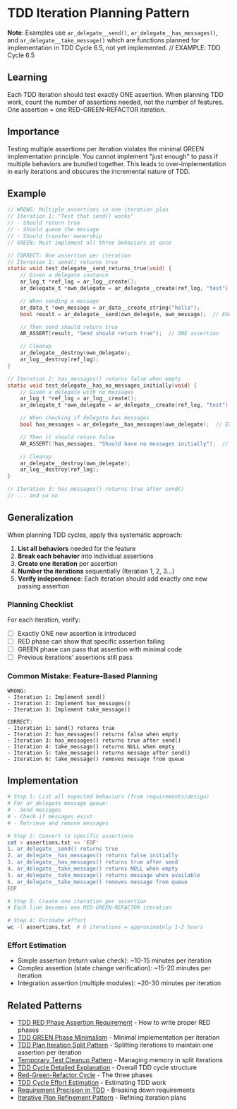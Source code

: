 # TDD Iteration Planning Pattern

**Note**: Examples use `ar_delegate__send()`, `ar_delegate__has_messages()`, and `ar_delegate__take_message()` which are functions planned for implementation in TDD Cycle 6.5, not yet implemented.  // EXAMPLE: TDD Cycle 6.5

## Learning
Each TDD iteration should test exactly ONE assertion. When planning TDD work, count the number of assertions needed, not the number of features. One assertion = one RED-GREEN-REFACTOR iteration.

## Importance
Testing multiple assertions per iteration violates the minimal GREEN implementation principle. You cannot implement "just enough" to pass if multiple behaviors are bundled together. This leads to over-implementation in early iterations and obscures the incremental nature of TDD.

## Example
```c  // EXAMPLE: TDD Cycle 6.5 planned functions
// WRONG: Multiple assertions in one iteration plan
// Iteration 1: "Test that send() works"
// - Should return true
// - Should queue the message
// - Should transfer ownership
// GREEN: Must implement all three behaviors at once

// CORRECT: One assertion per iteration
// Iteration 1: send() returns true
static void test_delegate__send_returns_true(void) {
    // Given a delegate instance
    ar_log_t *ref_log = ar_log__create();
    ar_delegate_t *own_delegate = ar_delegate__create(ref_log, "test");

    // When sending a message
    ar_data_t *own_message = ar_data__create_string("hello");
    bool result = ar_delegate__send(own_delegate, own_message);  // EXAMPLE: To be implemented in TDD Cycle 6.5

    // Then send should return true
    AR_ASSERT(result, "Send should return true");  // ONE assertion

    // Cleanup
    ar_delegate__destroy(own_delegate);
    ar_log__destroy(ref_log);
}

// Iteration 2: has_messages() returns false when empty
static void test_delegate__has_no_messages_initially(void) {
    // Given a delegate with no messages
    ar_log_t *ref_log = ar_log__create();
    ar_delegate_t *own_delegate = ar_delegate__create(ref_log, "test");

    // When checking if delegate has messages
    bool has_messages = ar_delegate__has_messages(own_delegate);  // EXAMPLE: To be implemented in TDD Cycle 6.5

    // Then it should return false
    AR_ASSERT(!has_messages, "Should have no messages initially");  // ONE assertion

    // Cleanup
    ar_delegate__destroy(own_delegate);
    ar_log__destroy(ref_log);
}

// Iteration 3: has_messages() returns true after send()
// ... and so on
```

## Generalization
When planning TDD cycles, apply this systematic approach:

1. **List all behaviors** needed for the feature
2. **Break each behavior** into individual assertions
3. **Create one iteration** per assertion
4. **Number the iterations** sequentially (Iteration 1, 2, 3...)
5. **Verify independence**: Each iteration should add exactly one new passing assertion

### Planning Checklist
For each iteration, verify:
- [ ] Exactly ONE new assertion is introduced
- [ ] RED phase can show that specific assertion failing
- [ ] GREEN phase can pass that assertion with minimal code
- [ ] Previous iterations' assertions still pass

### Common Mistake: Feature-Based Planning
```  // EXAMPLE: TDD Cycle 6.5 planned functions
WRONG:
- Iteration 1: Implement send()
- Iteration 2: Implement has_messages()
- Iteration 3: Implement take_message()

CORRECT:
- Iteration 1: send() returns true
- Iteration 2: has_messages() returns false when empty
- Iteration 3: has_messages() returns true after send()
- Iteration 4: take_message() returns NULL when empty
- Iteration 5: take_message() returns message after send()
- Iteration 6: take_message() removes message from queue
```

## Implementation
```bash  # EXAMPLE: TDD Cycle 6.5 planned functions
# Step 1: List all expected behaviors (from requirements/design)
# For ar_delegate message queue:
# - Send messages
# - Check if messages exist
# - Retrieve and remove messages

# Step 2: Convert to specific assertions
cat > assertions.txt << 'EOF'
1. ar_delegate__send() returns true
2. ar_delegate__has_messages() returns false initially
3. ar_delegate__has_messages() returns true after send
4. ar_delegate__take_message() returns NULL when empty
5. ar_delegate__take_message() returns message when available
6. ar_delegate__take_message() removes message from queue
EOF

# Step 3: Create one iteration per assertion
# Each line becomes one RED-GREEN-REFACTOR iteration

# Step 4: Estimate effort
wc -l assertions.txt  # 6 iterations = approximately 1-2 hours
```

### Effort Estimation
- Simple assertion (return value check): ~10-15 minutes per iteration
- Complex assertion (state change verification): ~15-20 minutes per iteration
- Integration assertion (multiple modules): ~20-30 minutes per iteration

## Related Patterns
- [TDD RED Phase Assertion Requirement](tdd-red-phase-assertion-requirement.md) - How to write proper RED phases
- [TDD GREEN Phase Minimalism](tdd-green-phase-minimalism.md) - Minimal implementation per iteration
- [TDD Plan Iteration Split Pattern](tdd-plan-iteration-split-pattern.md) - Splitting iterations to maintain one assertion per iteration
- [Temporary Test Cleanup Pattern](temporary-test-cleanup-pattern.md) - Managing memory in split iterations
- [TDD Cycle Detailed Explanation](tdd-cycle-detailed-explanation.md) - Overall TDD cycle structure
- [Red-Green-Refactor Cycle](red-green-refactor-cycle.md) - The three phases
- [TDD Cycle Effort Estimation](tdd-cycle-effort-estimation.md) - Estimating TDD work
- [Requirement Precision in TDD](requirement-precision-in-tdd.md) - Breaking down requirements
- [Iterative Plan Refinement Pattern](iterative-plan-refinement-pattern.md) - Refining iteration plans
